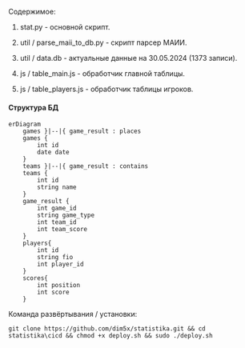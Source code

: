 Содержимое:

1. stat.py - основной скрипт.

2. util / parse_maii_to_db.py - скрипт парсер МАИИ.

3. util / data.db - актуальные данные на 30.05.2024 (1373 записи).
4. js / table_main.js - обработчик главной таблицы.
5. js / table_players.js - обработчик таблицы игроков.

#### Структура БД

```mermaid
erDiagram
    games }|--|{ game_result : places
    games {
        int id
        date date
    }
    teams }|--|{ game_result : contains
    teams {
        int id
        string name
    }
    game_result {
        int game_id
        string game_type
        int team_id
        int team_score
    }
    players{
        int id
        string fio
        int player_id
    }
    scores{
        int position
        int score
    }
```


Команда развёртывания / установки:

    git clone https://github.com/dim5x/statistika.git && cd statistika\cicd && chmod +x deploy.sh && sudo ./deploy.sh